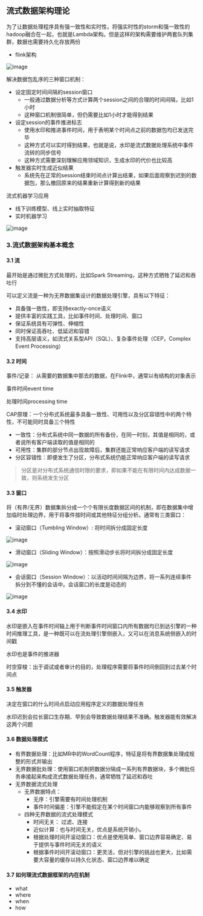 ## 流式数据架构理论

为了让数据处理程序具有强一致性和实时性，将强实时性的storm和强一致性的hadoop融合在一起，也就是Lambda架构。但是这样的架构需要维护两套队列集群，数据也需要持久化存放两份

- flink架构

![image](https://github.com/fancyChuan/bigdata-learn/blob/master/flink/img/flink架构.png?raw=true)


解决数据包乱序的三种窗口机制：
- 设定固定时间间隔的session窗口
    - 一般通过数据分析等方式计算两个session之间的合理的时间间隔，比如1小时
    - 这种窗口机制很简单，但仍需要比如1小时才能得到结果
- 设定session的事件推进标志
    - 使用水印和推进事件时间，用于表明某个时间点之前的数据包均已发送完毕
    - 这种方式可以实时得到结果，也就是说，水印是流式数据处理系统中事件流转的同步信号
    - 这种方式需要深刻理解应用领域知识，生成水印的代价也比较高
- 触发器实时生成近似结果
    - 系统先在正常的session结束时间点计算出结果，如果后面观察到迟到的数据包，那么撤回原来的结果重新计算得到新的结果
    
    
流式机器学习应用
- 线下训练模型、线上实时抽取特征
- 实时机器学习

![image](https://github.com/fancyChuan/bigdata-learn/blob/master/flink/img/阿里巴巴实时机器学习模型架构.png?raw=true)


### 3.流式数据架构基本概念
#### 3.1 流
最开始是通过微批方式处理的，比如Spark Streaming，这种方式牺牲了延迟和吞吐行

可以定义流是一种为无界数据集设计的数据处理引擎，具有以下特征：
- 具备强一致性，即支持exactly-once语义
- 提供丰富的实践工具，比如事件时间、处理时间、窗口
- 保证系统具有可弹性、伸缩性
- 同时保证高吞吐、低延迟和容错
- 支持高层语义，如流式关系型API（SQL）、复杂事件处理（CEP，Complex Event Processing）

#### 3.2 时间
事件/记录： 从需要的数据集中那去的数据，在Flink中，通常以有结构的对象表示

事件时间event time

处理时间processing time

CAP原理：一个分布式系统最多具备一致性、可用性以及分区容错性中的两个特性，不可能同时具备三个特性
- 一致性：分布式系统中同一数据的所有备份，在同一时刻，其值是相同的，或者说所有客户端读取的值是相同的
- 可用性：集群的部分节点出现故障后，集群还能正常响应客户端的读写请求
- 分区容错性：即便发生了分区，分布式系统仍能正常响应客户端的读写请求
> 分区是对分布式系统通信时限的要求，即如果不能在有限时间内达成数据一致，则系统发生分区

#### 3.3 窗口
将（有界/无界）数据集拆分成一个个有限长度数据区间的机制，即在数据集中增加临时处理边界，用于将事件按时间或其他特征分组分析。通常有三类窗口：
- 滚动窗口（Tumbling Window）: 将时间拆分成固定长度

![image](https://github.com/fancyChuan/bigdata-learn/blob/master/flink/img/滚动窗口.png?raw=true)

- 滑动窗口（Sliding Window）：按照滑动步长将时间拆分成固定长度

![image](https://github.com/fancyChuan/bigdata-learn/blob/master/flink/img/滑动窗口.png?raw=true)

- 会话窗口（Session Window）：以活动时间间隔为边界，将一系列连续事件拆分到不懂的会话中。会话窗口的长度是动态的

![image](https://github.com/fancyChuan/bigdata-learn/blob/master/flink/img/会话窗口.png?raw=true)

#### 3.4 水印
水印是嵌入在事件时间轴上用于判断事件时间窗口内所有数据均已到达引擎的一种时间推理工具，是一种既可以在流处理引擎侧嵌入，又可以在消息系统侧嵌入的时间戳

水印也是事件的推进器

时空穿梭：出于调试或者审计的目的，处理程序需要将事件时间倒回到过去某个时间点

#### 3.5 触发器
决定在窗口的什么时间点启动应用程序定义的数据处理任务
 
水印迟到会拉长窗口生存期、早到会导致数据处理结果不准确。触发器能有效解决这两个问题

#### 3.6 数据处理模式
- 有界数据处理：比如MR中的WordCount程序，特征是将有界数据集处理成规整的形式并输出
- 无界数据批处理：使用窗口机制把数据分隔成一系列有界数据块，多个微批任务串接起来构成流式数据处理任务，通常牺牲了延迟和吞吐
- 无界数据流式处理
    - 无界数据特点：
        - 无序：引擎需要有时间处理机制
        - 事件时间偏差：引擎不能假定在某个时间窗口内能够观察到所有事件
    - 四种无界数据的流式处理模式
        - 时间无关： 过滤、连接
        - 近似计算：也与时间无关，优点是系统开销小。
        - 根据处理时间开滚动窗口：优点是使用简单、窗口边界容易确定、易于提供与事件时间无关的语义
        - 根据事件时间开滚动窗口：更灵活，但对引擎的挑战也更大，比如需要大容量的缓存以持久化状态、窗口边界难以确定

#### 3.7 如何理流式数据框架的内在机制
- what
- where
- when
- how
